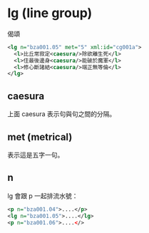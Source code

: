 # lg (line group)

偈頌

```xml
<lg n="bza001.05" met="5" xml:id="cg001a">
  <l>比丘常寂定<caesura/>除欲離生死</l>
  <l>住最後邊身<caesura/>能破於魔軍</l>
  <l>修心斷諸結<caesura/>端正無等倫</l>
</lg>
```

## caesura

上面 caesura 表示句與句之間的分隔。

## met (metrical)

<lg met="5"> 表示這是五字一句。
  
## n

lg 會跟 p 一起排流水號：

```xml
<p n="bza001.04">....</p>
<lg n="bza001.05">....</lg>
<p n="bza001.06">....</>
```